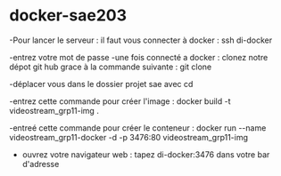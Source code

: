 # docker-sae203

-Pour lancer le serveur : il faut vous connecter à docker :
ssh di-docker

-entrez votre mot de passe 
-une fois connecté a docker : clonez notre dépot git hub grace à la commande suivante :
git clone 

-déplacer vous dans le dossier projet sae avec cd

-entrez cette commande pour créer l'image :
docker build -t videostream_grp11-img .  

-entreé cette commande pour créer le conteneur :
docker run --name videostream_grp11-docker -d -p 3476:80 videostream_grp11-img

- ouvrez votre navigateur web : tapez di-docker:3476 dans votre bar d'adresse

